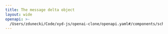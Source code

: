 ```yaml
---
title: The message delta object
layout: wide
openapi: >-
  /Users/zdunecki/Code/xyd-js/openai-clone/openapi.yaml#/components/schemas/MessageDeltaObject
---
```


